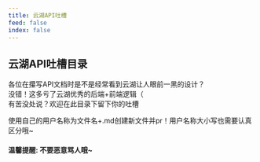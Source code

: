 ```yaml
---
title: 云湖API吐槽
feed: false
index: false
---
```

## 云湖API吐槽目录
各位在攥写API文档时是不是经常看到云湖让人眼前一黑的设计？  
没错！这多亏了云湖优秀的后端+前端逻辑（  
有苦没处说？欢迎在此目录下留下你的吐槽  

使用自己的用户名称为文件名+.md创建新文件并pr！用户名称大小写也需要认真区分哦~  
#### 温馨提醒: 不要恶意骂人哦~
